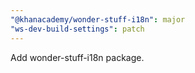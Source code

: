 ```yaml
---
"@khanacademy/wonder-stuff-i18n": major
"ws-dev-build-settings": patch
---
```


Add wonder-stuff-i18n package.
